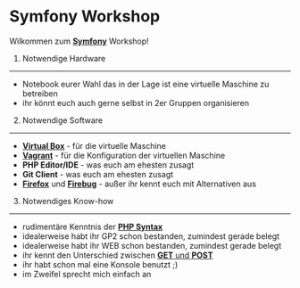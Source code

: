 Symfony Workshop
================

Wilkommen zum [**Symfony**][1] Workshop!

1) Notwendige Hardware
----------------------
* Notebook eurer Wahl das in der Lage ist eine virtuelle Maschine zu betreiben
* ihr könnt euch auch gerne selbst in 2er Gruppen organisieren


2) Notwendige Software
----------------------
* [**Virtual Box**][2] - für die virtuelle Maschine
* [**Vagrant**][3] - für die Konfiguration der virtuellen Maschine
* **PHP Editor/IDE** - was euch am ehesten zusagt
* **Git Client** - was euch am ehesten zusagt
* [**Firefox**][4] und [**Firebug**][5] - außer ihr kennt euch mit Alternativen aus

3) Notwendiges Know-how
-----------------------
* rudimentäre Kenntnis der [**PHP Syntax**][6]
* idealerweise habt ihr GP2 schon bestanden, zumindest gerade belegt
* idealerweise habt ihr WEB schon bestanden, zumindest gerade belegt
* ihr kennt den Unterschied zwischen [**GET** und **POST**][7]
* ihr habt schon mal eine Konsole benutzt ;)
* im Zweifel sprecht mich einfach an


[1]: http://www.symfony.com
[2]: https://www.virtualbox.org/
[3]: http://www.vagrantup.com/
[4]: http://www.mozilla.org/de/firefox/new/
[5]: https://getfirebug.com/
[6]: http://www.php.net/manual/de/langref.php
[7]: http://www.w3schools.com/tags/ref_httpmethods.asp